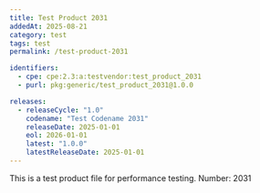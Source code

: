 ```yaml
---
title: Test Product 2031
addedAt: 2025-08-21
category: test
tags: test
permalink: /test-product-2031

identifiers:
  - cpe: cpe:2.3:a:testvendor:test_product_2031
  - purl: pkg:generic/test_product_2031@1.0.0

releases:
  - releaseCycle: "1.0"
    codename: "Test Codename 2031"
    releaseDate: 2025-01-01
    eol: 2026-01-01
    latest: "1.0.0"
    latestReleaseDate: 2025-01-01
---
```


This is a test product file for performance testing. Number: 2031
